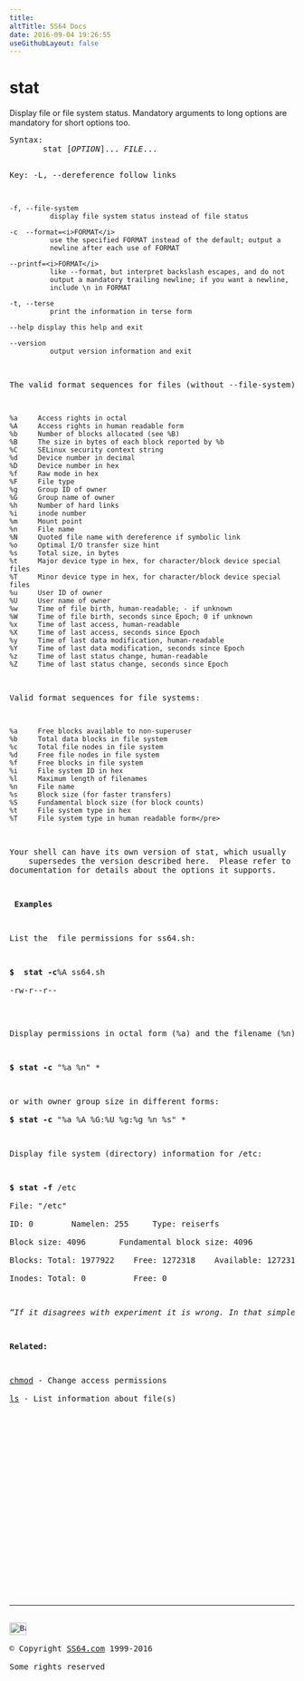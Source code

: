 ```yaml
---
title:
altTitle: SS64 Docs
date: 2016-09-04 19:26:55
useGithubLayout: false
---
```

<!-- #BeginLibraryItem "/Library/head_bash.lbi" --><!-- #EndLibraryItem --><h1>stat</h1> 
<p>Display file or file system status. Mandatory arguments to long options are mandatory for short options
too.</p>
<pre>Syntax:
       stat [<i>OPTION</i>]... <i>FILE</i>...

Key:
    -L, --dereference
              follow links

    -f, --file-system
              display file system status instead of file status

    -c  --format=<i>FORMAT</i>
              use the specified FORMAT instead of the default; output a
              newline after each use of FORMAT

    --printf=<i>FORMAT</i>
              like --format, but interpret backslash escapes, and do not
              output a mandatory trailing newline; if you want a newline,
              include \n in FORMAT

    -t, --terse
              print the information in terse form

    --help display this help and exit

    --version
              output version information and exit

The valid format sequences for files (without --file-system):

    %a     Access rights in octal
    %A     Access rights in human readable form
    %b     Number of blocks allocated (see %B)
    %B     The size in bytes of each block reported by %b
    %C     SELinux security context string
    %d     Device number in decimal
    %D     Device number in hex
    %f     Raw mode in hex
    %F     File type
    %g     Group ID of owner
    %G     Group name of owner
    %h     Number of hard links
    %i     inode number
    %m     Mount point
    %n     File name
    %N     Quoted file name with dereference if symbolic link
    %o     Optimal I/O transfer size hint
    %s     Total size, in bytes
    %t     Major device type in hex, for character/block device special files
    %T     Minor device type in hex, for character/block device special files
    %u     User ID of owner
    %U     User name of owner
    %w     Time of file birth, human-readable; - if unknown
    %W     Time of file birth, seconds since Epoch; 0 if unknown
    %x     Time of last access, human-readable
    %X     Time of last access, seconds since Epoch
    %y     Time of last data modification, human-readable
    %Y     Time of last data modification, seconds since Epoch
    %z     Time of last status change, human-readable
    %Z     Time of last status change, seconds since Epoch

Valid format sequences for file systems:

    %a     Free blocks available to non-superuser
    %b     Total data blocks in file system
    %c     Total file nodes in file system
    %d     Free file nodes in file system
    %f     Free blocks in file system
    %i     File system ID in hex
    %l     Maximum length of filenames
    %n     File name
    %s     Block size (for faster transfers)
    %S     Fundamental block size (for block counts)
    %t     File system type in hex
    %T     File system type in human readable form</pre>
<p>Your shell can have its own version of stat, which usually
    supersedes the version described here.  Please refer to your shell's
documentation for details about the options it supports.</p>
<p> <b>Examples</b></p>
<p>List the  file permissions for ss64.sh:</p>
<p class="code"><b>$  stat -c</b>%A ss64.sh<br>
-rw-r--r--<br>
</p>
<p>Display permissions in octal form (%a) and the filename (%n) for all files in the directory:</p>
<p><span class="code"><b>$ stat -c</b> "%a %n" * </span></p>
<p>or with owner group size in different forms:<span class="code"><br>
<b>$ stat -c</b> "%a %A %G:%U %g:%g %n %s" *</span></p>
<p>Display file system (directory) information for /etc:</p>
<p class="code"><b>$ stat -f</b> /etc<br>
File: "/etc" <br>
ID: 0        Namelen: 255     Type: reiserfs <br>
Block size: 4096       Fundamental block size: 4096 <br>
Blocks: Total: 1977922    Free: 1272318    Available: 1272318 <br>
Inodes: Total: 0          Free: 0</p>
<p class="quote"><i>“If it disagrees with experiment it is wrong. In that simple statement is the key to science. It does not make any difference how beautiful your guess is. It does not make any difference how smart you are, who made the guess, or what his name is – if it disagrees with experiment it is wrong” ~ <a href="http://www.youtube.com/watch?v=EYPapE-3FRw">Richard Feynman</a></i></p>
<p><b>Related:</b></p>
<p><a href="chmod.html">chmod</a> - Change access permissions<br>
<a href="ls.html">ls</a> - List information about file(s)<br>
</p><!-- #BeginLibraryItem "/Library/foot_bash.lbi" --><p>
<!-- bash300 -->
<ins class="adsbygoogle" style="display:inline-block;width:300px;height:250px" data-ad-client="ca-pub-6140977852749469" data-ad-slot="4615356305"></ins>
<script>
(adsbygoogle = window.adsbygoogle || []).push({});
</script></p>
<hr>
<div id="bl" class="footer"><a href="stat.html#"><img src="../images/top.png" width="30" height="22" alt="Back to the Top"></a></div>
<div id="br" class="footer, tagline">© Copyright <a href="../index.html">SS64.com</a> 1999-2016<br>
Some rights reserved</div><!-- #EndLibraryItem -->

